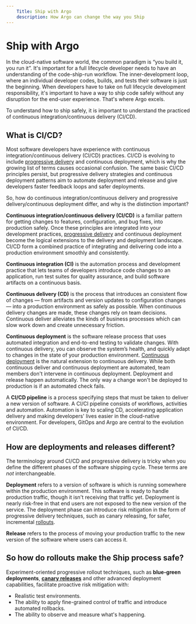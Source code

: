 ```yaml
---
    Title: Ship with Argo
    description: How Argo can change the way you Ship
---
```


# Ship with Argo

In the cloud-native software world, the common paradigm is “you build it, you run it”. It's important for a full lifecycle developer needs to have an understanding of the code-ship-run workflow. The inner-development loop, where an individual developer codes, builds, and tests their software is just the beginning. When developers have to take on full lifecycle development responsibility, it's important to have a way to ship code safely without any disruption for the end-user experience. That's where Argo excels. 
 
To understand how to ship safely, it is important to understand the practiced of continuous integration/continuous delivery (CI/CD). 

## What is CI/CD? 

Most software developers have experience with continuous integration/continuous delivery (CI/CD) practices. CI/CD is evolving to include [progressive delivery](/learn/kubernetes-glossary/progressive-delivery/) and continuous deployment, which is why the growing list of terms causes occasional confusion. The same basic CI/CD principles persist, but progressive delivery strategies and continuous deployment patterns aim to automate deployment and release and give developers faster feedback loops and safer deployments.

So, how do continuous integration/continuous delivery and progressive delivery/continuous deployment differ, and why is the distinction important? 

**Continuous integration/continuous delivery (CI/CD)** is a familiar pattern for getting changes to features, configuration, and bug fixes, into production safely. Once these principles are integrated into your development practices, [progressive delivery](/docs/edge-stack/latest/topics/concepts/progressive-delivery/) and continuous deployment become the logical extensions to the delivery and deployment landscape. CI/CD form a combined practice of integrating and delivering code into a production environment smoothly and consistently. 

**Continuous integration (CI)** is the automation process and development practice that lets teams of developers introduce code changes to an application, run test suites for quality assurance, and build software artifacts on a continuous basis. 

**Continuous delivery (CD)** is the process that introduces an consistent flow of changes — from artifacts and version updates to configuration changes — into a production environment as safely as possible. When continuous delivery changes are made, these changes rely on team decisions. Continuous deliver alleviates the kinds of business processes which can slow work down and create unnecessary friction. 

**Continuous deployment** is the software release process that uses automated integration and end-to-end testing to validate changes. With continuous delivery, you can observe the system’s health, and quickly adapt to changes in the state of your production environment. [Continuous deployment](/continuous-deployment-pyramid/) is the natural extension to continuous delivery. While both continuous deliver and continuous deployment are automated, team members don't intervene in continuous deployment. Deployment and release happen automatically. The only way a change won't be deployed to production is if an automated check fails. 

A **CI/CD pipeline** is a process specifying steps that must be taken to deliver a new version of  software. A CI/CI pipeline consists of workflows, activities and automation. Automation is key to scaling CD, accelerating application delivery and making developers' lives easier in the cloud-native environment. For developers, GitOps and Argo are central to the evolution of CI/CD.


## How are deployments and releases different?

The terminology around CI/CD and progressive delivery is tricky when you define the different phases of the software shipping cycle. These terms are _not_ interchangeable. 

**Deployment** refers to a version of software is which is running somewhere within the production environment. This software is ready to handle production traffic, though it isn't receiving that traffic yet. Deployment is nearly risk-free in that end users are not exposed to the new version of the service. The deployment phase can introduce risk mitigation in the form of progressive delivery techniques, such as canary releasing, for safer, incremental [rollouts](../..//reference/rolloutcrd/).

**Release** refers to the process of moving your production traffic to the new version of the software where users can access it. 

## So how do rollouts make the Ship process safe?

Experiment-oriented progressive rollout techniques, such as **blue-green deployments**, **[canary releases](https://blog.getambassador.io/cloud-native-patterns-canary-release-1cb8f82d371a)** and other advanced deployment capabilities, facilitate proactive risk mitigation with:

*   Realistic test environments.
*   The ability to apply fine-grained control of traffic and introduce automated rollbacks.
*   The ability to observe and measure what's happening.
